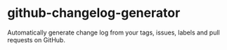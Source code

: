 # github-changelog-generator
Automatically generate change log from your tags, issues, labels and pull requests on GitHub.
 
